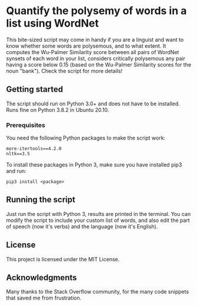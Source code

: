 # Quantify the polysemy of words in a list using WordNet

This bite-sized script may come in handy if you are a linguist and want to know whether some words are polysemous, and to what extent. It computes the Wu-Palmer Similarity score between all pairs of WordNet synsets of each word in your list, considers critically polysemous any pair having a score below 0.15 (based on the Wu-Palmer Similarity scores for the noun "bank"). Check the script for more details!

## Getting started

The script should run on Python 3.0+ and does not have to be installed. Runs fine on Python 3.8.2 in Ubuntu 20.10.

### Prerequisites

You need the following Python packages to make the script work:

    more-itertools==4.2.0
    nltk==3.5
    
To install these packages in Python 3, make sure you have installed pip3 and run:    
    
    pip3 install <package>
    
## Running the script

Just run the script with Python 3, results are printed in the terminal. You can modify the script to include your custom list of words, and also edit the part of speech (now it's verbs) and the language (now it's English).

## License

This project is licensed under the MIT License.

## Acknowledgments

Many thanks to the Stack Overflow community, for the many code snippets that saved me from frustration.

